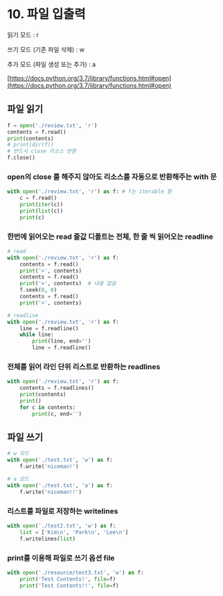 # 10. 파일 입출력

읽기 모드 : r

쓰기 모드 (기존 파일 삭제) : w

추가 모드 (파일 생성 또는 추가) : a

[https://docs.python.org/3.7/library/functions.html#open](https://docs.python.org/3.7/library/functions.html#open)

## 파일 읽기

```python
f = open('./review.txt', 'r')
contents = f.read()
print(contents)
# print(dir(f))
# 반드시 close 리소스 반환
f.close()
```

### open의 close 를 해주지 않아도 리소스를 자동으로 반환해주는 with 문

```python
with open('./review.txt', 'r') as f: # f는 iterable 함
    c = f.read()
    print(iter(c))
    print(list(c))
    print(c)
```

### 한번에 읽어오는 read 줄값 디폴트는 전체, 한 줄 씩 읽어오는 readline

```python
# read
with open('./review.txt', 'r') as f:
    contents = f.read()
    print('>', contents)
    contents = f.read()
    print('>', contents)  # 내용 없음
    f.seek(0, 0)
    contents = f.read()
    print('>', contents)

# readline
with open('./review.txt', 'r') as f:
    line = f.readline()
    while line:
        print(line, end='')
        line = f.readline()
```

### 전체를 읽어 라인 단위 리스트로 반환하는 readlines

```python
with open('./review.txt', 'r') as f:
    contents = f.readlines()
    print(contents)
    print()
    for c in contents:
        print(c, end='')
```

## 파일 쓰기

```python
# w 모드
with open('./test.txt', 'w') as f:
    f.write('niceman!')

# a 모드
with open('./test.txt', 'a') as f:
    f.write('niceman!!')
```

### 리스트를 파일로 저장하는 writelines

```python
with open('./test2.txt', 'w') as f:
    list = ['Kim\n', 'Park\n', 'Lee\n']
    f.writelines(list)
```

### print를 이용해 파일로 쓰기 옵션 file

```python
with open('./resource/test3.txt', 'w') as f:
    print('Test Contents!', file=f)
    print('Test Contents!!', file=f)
```
